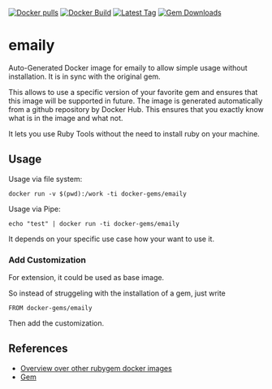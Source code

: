 [![Docker pulls](https://img.shields.io/docker/pulls/rubygem/emaily.svg)](https://hub.docker.com/r/rubygem/emaily/)
[![Docker Build](https://img.shields.io/docker/automated/rubygem/emaily.svg)](https://hub.docker.com/r/rubygem/emaily/)
[![Latest Tag](https://img.shields.io/github/tag/docker-rubygem/emaily.svg)](https://hub.docker.com/r/rubygem/emaily/)
[![Gem Downloads](https://img.shields.io/gem/dt/emaily.svg)](https://rubygems.org/gems/emaily/)
# emaily

Auto-Generated Docker image for emaily to allow simple usage without installation.
It is in sync with the original gem.

This allows to use a specific version of your favorite gem and ensures that this image will be supported in future.
The image is generated automatically from a github repository by Docker Hub.
This ensures that you exactly know what is in the image and what not.

It lets you use Ruby Tools without the need to install ruby on your machine.

## Usage

Usage via file system:

`docker run -v $(pwd):/work -ti docker-gems/emaily`

Usage via Pipe:

`echo "test" | docker run -ti docker-gems/emaily`

It depends on your specific use case how your want to use it.

### Add Customization

For extension, it could be used as base image.

So instead of struggeling with the installation of a gem, just write

`FROM docker-gems/emaily`

Then add the customization.

## References

 - [Overview over other rubygem docker images](https://github.com/thinkbot/docker-rubygem)
 - [Gem](https://rubygems.org/gems/emaily/)
